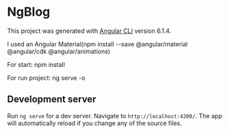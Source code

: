 # NgBlog

This project was generated with [Angular CLI](https://github.com/angular/angular-cli) version 6.1.4.

I used an Angular Material(npm install --save @angular/material @angular/cdk @angular/animations)
>
> 
For start: npm install
>
> 
For run project: ng serve -o


## Development server

Run `ng serve` for a dev server. Navigate to `http://localhost:4200/`. The app will automatically reload if you change any of the source files.

